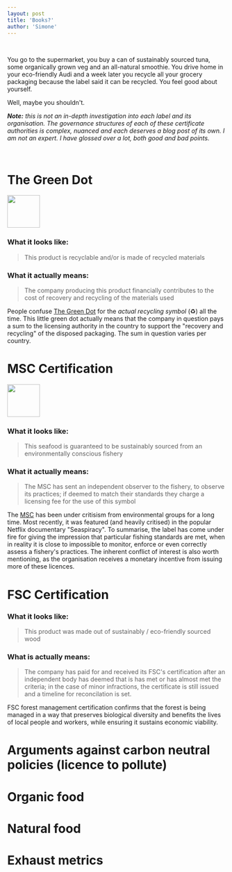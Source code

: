 ```yaml
---
layout: post
title: 'Books?'
author: 'Simone'
---
```



<br/>

You go to the supermarket, you buy a can of sustainably sourced tuna, some organically grown veg and an all-natural smoothie.
You drive home in your eco-friendly Audi and a week later you recycle all your grocery packaging because the label said it can be recycled.
You feel good about yourself. 

Well, maybe you shouldn't.

***Note:** this is not an in-depth investigation into each label and its organisation. The governance structures of each of these certificate authorities is complex, nuanced and each deserves a blog post of its own. I am not an expert. I have glossed over a lot, both good and bad points.*

<br>

# The Green Dot  

<img src="https://upload.wikimedia.org/wikipedia/commons/1/12/The_Green_Dot.svg"  width="75"/>


### What it looks like: 
> This product is recyclable and/or is made of recycled materials

### What it actually means:
> The company producing this product financially contributes to the cost of recovery and recycling of the materials used

People confuse [The Green Dot](https://en.wikipedia.org/wiki/Green_Dot_(symbol)) for the *actual recycling symbol* (♻️) all the time. This little green dot actually means that the company in question pays a sum to the licensing authority in the country to support the "recovery and recycling" of the disposed packaging. The sum in question varies per country. 

# MSC Certification

<img src="https://upload.wikimedia.org/wikipedia/en/3/3e/MSC_ecolabel.png"  width="75"/>

### What it looks like: 
> This seafood is guaranteed to be sustainably sourced from an environmentally conscious fishery

### What it actually means:
> The MSC has sent an independent observer to the fishery, to observe its practices; if deemed to match their standards they charge a licensing fee for the use of this symbol

The [MSC](https://en.wikipedia.org/wiki/Marine_Stewardship_Council) has been under critisism from environmental groups for a long time. Most recently, it was featured (and heavily critised) in the popular Netflix documentary "Seaspiracy". To summarise, the label has come under fire for giving the impression that particular fishing standards are met, when in reality it is close to impossible to monitor, enforce or even correctly assess a fishery's practices. The inherent conflict of interest is also worth mentioning, as the organisation receives a monetary incentive from issuing more of these licences.

# FSC Certification

### What it looks like:
> This product was made out of sustainably / eco-friendly sourced wood

### What is actually means:
> The company has paid for and received its FSC's certification after an independent body has deemed that is has met or has almost met the criteria; in the case of minor infractions, the certificate is still issued and a timeline for reconcilation is set.

FSC forest management certification confirms that the forest is being managed in a way that preserves biological diversity and benefits the lives of local people and workers, while ensuring it sustains economic viability.

# Arguments against carbon neutral policies (licence to pollute)
# Organic food
# Natural food
# Exhaust metrics